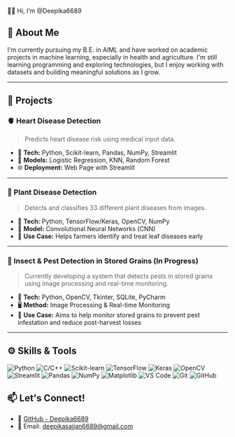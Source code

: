 👩‍💻 Hi, I’m @Deepika6689
## 🧠 About Me

I'm currently pursuing my B.E. in AIML and have worked on academic projects in machine learning, especially in health and agriculture. I'm still learning programming and exploring technologies, but I enjoy working with datasets and building meaningful solutions as I grow.

---
## 🔬 Projects

### 🫀 Heart Disease Detection
> Predicts heart disease risk using medical input data.

- 🧪 **Tech:** Python, Scikit-learn, Pandas, NumPy, Streamlit  
- 🧠 **Models:** Logistic Regression, KNN, Random Forest  
- 🌐 **Deployment:** Web Page with Streamlit

---
### 🍃 Plant Disease Detection
> Detects and classifies 33 different plant diseases from images.

- 🧪 **Tech:** Python, TensorFlow/Keras, OpenCV, NumPy  
- 🧠 **Model:** Convolutional Neural Networks (CNN)  
- 🌱 **Use Case:** Helps farmers identify and treat leaf diseases early

---
### 🐞 Insect & Pest Detection in Stored Grains (In Progress)  
> Currently developing a system that detects pests in stored grains using image processing and real-time monitoring.

- 🧪 **Tech:** Python, OpenCV, Tkinter, SQLite, PyCharm  
- 🖥️ **Method:** Image Processing & Real-time Monitoring  
- 🌾 **Use Case:** Aims to help monitor stored grains to prevent pest infestation and reduce post-harvest losses
---
## ⚙️ Skills & Tools

![Python](https://img.shields.io/badge/-Python-3776AB?style=flat&logo=python&logoColor=white)
![C/C++](https://img.shields.io/badge/-C/C++-00599C?style=flat&logo=c)
![Scikit-learn](https://img.shields.io/badge/-Scikit--learn-F7931E?style=flat&logo=scikit-learn&logoColor=white)
![TensorFlow](https://img.shields.io/badge/-TensorFlow-FF6F00?style=flat&logo=tensorflow&logoColor=white)
![Keras](https://img.shields.io/badge/-Keras-D00000?style=flat&logo=keras&logoColor=white)
![OpenCV](https://img.shields.io/badge/-OpenCV-5C3EE8?style=flat&logo=opencv&logoColor=white)
![Streamlit](https://img.shields.io/badge/-Streamlit-FF4B4B?style=flat&logo=streamlit&logoColor=white)
![Pandas](https://img.shields.io/badge/-Pandas-150458?style=flat&logo=pandas)
![NumPy](https://img.shields.io/badge/-NumPy-013243?style=flat&logo=numpy)
![Matplotlib](https://img.shields.io/badge/-Matplotlib-11557C?style=flat&logo=matplotlib)
![VS Code](https://img.shields.io/badge/-VS_Code-007ACC?style=flat&logo=visual-studio-code)
![Git](https://img.shields.io/badge/-Git-F05032?style=flat&logo=git&logoColor=white)
![GitHub](https://img.shields.io/badge/-GitHub-181717?style=flat&logo=github)

## 📫 Let's Connect!

- 💼 [GitHub - Deepika6689](https://github.com/Deepika6689)  
- 📧 Email: deepikasajjan6689@gmail.com
